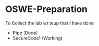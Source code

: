 # OSWE-Preparation
To Collect the lab writeup that I have done

- Pipe (Done)
- SecureCode1 (Working)
